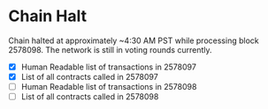 # Chain Halt

Chain halted at approximately ~4:30 AM PST while processing block 2578098. The network is still in voting rounds currently.

- [x] Human Readable list of transactions in 2578097
- [x] List of all contracts called in 2578097
- [ ] Human Readable list of transactions in 2578098
- [ ] List of all contracts called in 2578098
